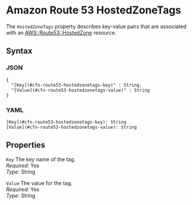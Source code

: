 # Amazon Route 53 HostedZoneTags<a name="aws-properties-route53-hostedzone-hostedzonetags"></a>

The `HostedZoneTags` property describes key\-value pairs that are associated with an [AWS::Route53::HostedZone](aws-resource-route53-hostedzone.md) resource\.

## Syntax<a name="w4ab1c21c14e1772b5"></a>

### JSON<a name="aws-properties-route53-hostedzone-hostedzonetags-syntax.json"></a>

```
{
  "[Key](#cfn-route53-hostedzonetags-key)" : String,
  "[Value](#cfn-route53-hostedzonetags-value)" : String
}
```

### YAML<a name="aws-properties-route53-hostedzone-hostedzonetags-syntax.yaml"></a>

```
[Key](#cfn-route53-hostedzonetags-key): String
[Value](#cfn-route53-hostedzonetags-value): String
```

## Properties<a name="w4ab1c21c14e1772b7"></a>

`Key`  <a name="cfn-route53-hostedzonetags-key"></a>
The key name of the tag\.  
*Required*: Yes  
*Type*: String

`Value`  <a name="cfn-route53-hostedzonetags-value"></a>
The value for the tag\.  
*Required*: Yes  
*Type*: String
